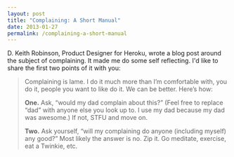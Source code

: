 ```yaml
---
layout: post
title: "Complaining: A Short Manual"
date: 2013-01-27
permalink: /complaining-a-short-manual
---
```


D. Keith Robinson, Product Designer for Heroku, wrote a blog post around the subject of complaining. It made me do some self reflecting. I'd like to share the first two points of it with you:

> Complaining is lame. I do it much more than I’m comfortable with, you do it, people you want to like do it. We can be better. Here’s how:
>
> <b>One.</b> Ask, “would my dad complain about this?” (Feel free to replace “dad” with anyone else you look up to. I use my dad because my dad was awesome.) If not, STFU and move on.
>
> <b>Two.</b> Ask yourself, “will my complaining do anyone (including myself) any good?” Most likely the answer is no. Zip it. Go meditate, exercise, eat a Twinkie, etc.